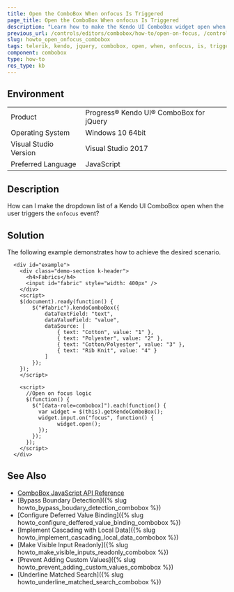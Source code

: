 ```yaml
---
title: Open the ComboBox When onfocus Is Triggered
page_title: Open the ComboBox When onfocus Is Triggered
description: "Learn how to make the Kendo UI ComboBox widget open when the `onfocus` event is triggered by the user."
previous_url: /controls/editors/combobox/how-to/open-on-focus, /controls/editors/combobox/how-to/customize/open-on-focus
slug: howto_open_onfocus_combobox
tags: telerik, kendo, jquery, combobox, open, when, onfocus, is, triggered
component: combobox
type: how-to
res_type: kb
---
```


## Environment

<table>
 <tr>
  <td>Product</td>
  <td>Progress® Kendo UI® ComboBox for jQuery</td>
 </tr>
 <tr>
  <td>Operating System</td>
  <td>Windows 10 64bit</td>
 </tr>
 <tr>
  <td>Visual Studio Version</td>
  <td>Visual Studio 2017</td>
 </tr>
 <tr>
  <td>Preferred Language</td>
  <td>JavaScript</td>
 </tr>
</table>

## Description

How can I make the dropdown list of a Kendo UI ComboBox open when the user triggers the `onfocus` event?

## Solution

The following example demonstrates how to achieve the desired scenario.


```dojo
  <div id="example">
    <div class="demo-section k-header">
      <h4>Fabrics</h4>
      <input id="fabric" style="width: 400px" />
    </div>
    <script>
    $(document).ready(function() {
        $("#fabric").kendoComboBox({
            dataTextField: "text",
            dataValueField: "value",
            dataSource: [
                { text: "Cotton", value: "1" },
                { text: "Polyester", value: "2" },
                { text: "Cotton/Polyester", value: "3" },
                { text: "Rib Knit", value: "4" }
            ]
        });
    });
    </script>

    <script>
      //Open on focus logic
      $(function() {
        $("[data-role=combobox]").each(function() {
          var widget = $(this).getKendoComboBox();
          widget.input.on("focus", function() {
                widget.open();
          });
        });
      });
    </script>
  </div>
```

## See Also

* [ComboBox JavaScript API Reference](/api/javascript/ui/combobox)
* [Bypass Boundary Detection]({% slug howto_bypass_boudary_detection_combobox %})
* [Configure Deferred Value Binding]({% slug howto_configure_deffered_value_binding_combobox %})
* [Implement Cascading with Local Data]({% slug howto_implement_cascading_local_data_combobox %})
* [Make Visible Input Readonly]({% slug howto_make_visible_inputs_readonly_combobox %})
* [Prevent Adding Custom Values]({% slug howto_prevent_adding_custom_values_combobox %})
* [Underline Matched Search]({% slug howto_underline_matched_search_combobox %})
